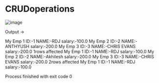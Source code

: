 # CRUDoperations
![image](https://github.com/AKHIL3SH-KUMAND1/CRUDoperations/assets/96103942/16958dd8-0133-4e2f-9b4f-49647820e410)

Output ->

My Emp 1 ID:-1	NAME:-RDJ salary:-100.0
My Emp 2 ID:-2	NAME:-ANTHYUSH salary:-200.0
My Emp 3 ID:-3	NAME:-CHRIS EVANS salary:-200.0
1rows affected
My Emp 1 ID:-1	NAME:-RDJ salary:-100.0
My Emp 2 ID:-2	NAME:-Akhilesh salary:-200.0
My Emp 3 ID:-3	NAME:-CHRIS EVANS salary:-200.0
2rows affected
My Emp 1 ID:-1	NAME:-RDJ salary:-100.0

Process finished with exit code 0

